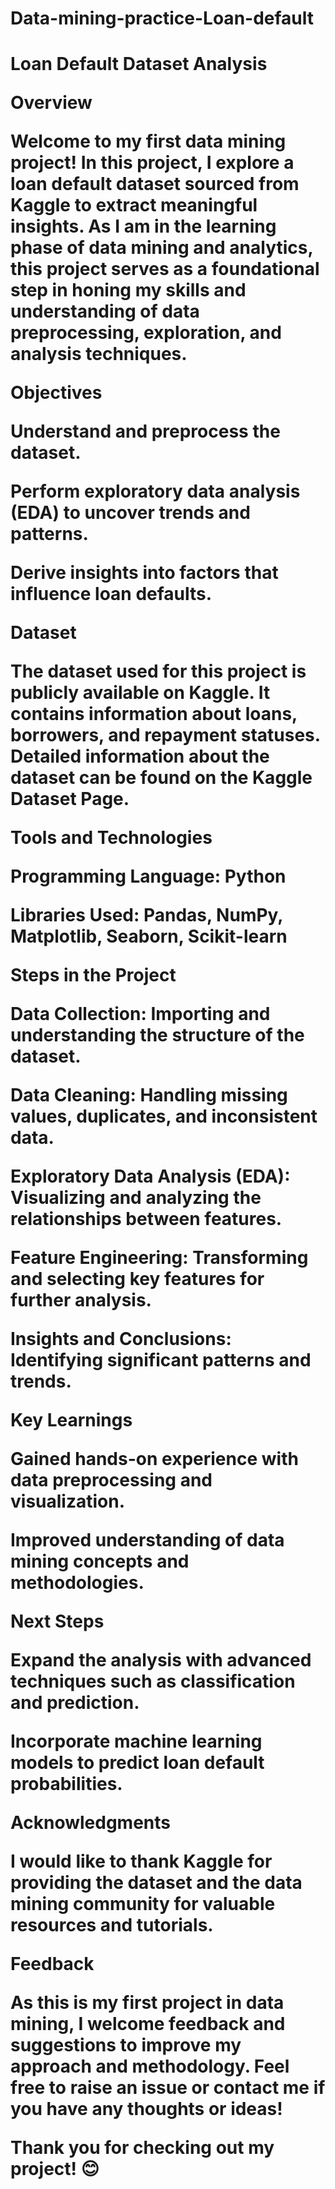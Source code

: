 # Data-mining-practice-Loan-default
<h1>Loan Default Dataset Analysis

Overview

Welcome to my first data mining project! In this project, I explore a loan default dataset sourced from Kaggle to extract meaningful insights. As I am in the learning phase of data mining and analytics, this project serves as a foundational step in honing my skills and understanding of data preprocessing, exploration, and analysis techniques.

Objectives

Understand and preprocess the dataset.

Perform exploratory data analysis (EDA) to uncover trends and patterns.

Derive insights into factors that influence loan defaults.

Dataset

The dataset used for this project is publicly available on Kaggle. It contains information about loans, borrowers, and repayment statuses. Detailed information about the dataset can be found on the Kaggle Dataset Page.

Tools and Technologies

Programming Language: Python

Libraries Used: Pandas, NumPy, Matplotlib, Seaborn, Scikit-learn

Steps in the Project

Data Collection: Importing and understanding the structure of the dataset.

Data Cleaning: Handling missing values, duplicates, and inconsistent data.

Exploratory Data Analysis (EDA): Visualizing and analyzing the relationships between features.

Feature Engineering: Transforming and selecting key features for further analysis.

Insights and Conclusions: Identifying significant patterns and trends.

Key Learnings

Gained hands-on experience with data preprocessing and visualization.

Improved understanding of data mining concepts and methodologies.

Next Steps

Expand the analysis with advanced techniques such as classification and prediction.

Incorporate machine learning models to predict loan default probabilities.

Acknowledgments

I would like to thank Kaggle for providing the dataset and the data mining community for valuable resources and tutorials.

Feedback

As this is my first project in data mining, I welcome feedback and suggestions to improve my approach and methodology. Feel free to raise an issue or contact me if you have any thoughts or ideas!

Thank you for checking out my project! 😊


